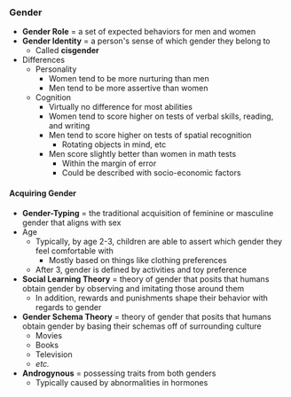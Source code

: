 ### Gender
- **Gender Role** = a set of expected behaviors for men and women
- **Gender Identity** = a person's sense of which gender they belong to
    * Called **cisgender**
- Differences
    * Personality
        + Women tend to be more nurturing than men
        + Men tend to be more assertive than women
    * Cognition
        + Virtually no difference for most abilities
        + Women tend to score higher on tests of verbal skills, reading, and writing
        + Men tend to score higher on tests of spatial recognition
            - Rotating objects in mind, etc
        + Men score slightly better than women in math tests
            - Within the margin of error
            - Could be described with socio-economic factors

#### Acquiring Gender
- **Gender-Typing** = the traditional acquisition of feminine or masculine gender that aligns with sex
- Age
    * Typically, by age 2-3, children are able to assert which gender they feel comfortable with
        + Mostly based on things like clothing preferences
    * After 3, gender is defined by activities and toy preference
- **Social Learning Theory** = theory of gender that posits that humans obtain gender by observing and imitating those around them
    * In addition, rewards and punishments shape their behavior with regards to gender
- **Gender Schema Theory** = theory of gender that posits that humans obtain gender by basing their schemas off of surrounding culture
    * Movies
    * Books
    * Television
    * *etc.*
- **Androgynous** = possessing traits from both genders
    * Typically caused by abnormalities in hormones


